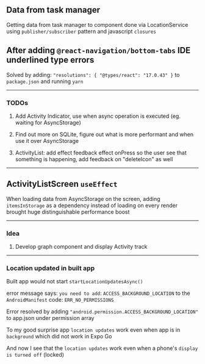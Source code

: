 ## Data from task manager

Getting data from task manager to component done via LocationService using `publisher/subscriber` pattern and javascript `closures`

## After adding `@react-navigation/bottom-tabs` IDE underlined type errors

Solved by adding: `"resolutions": { "@types/react": "17.0.43" }` to `package.json` and running `yarn`

---

### TODOs

1. Add Activity Indicator, use when async operation is executed (eg. waiting for AsyncStorage)

2. Find out more on SQLite, figure out what is more performant and when use it over AsyncStorage

3. ActivityList: add effect feedback effect onPress so the user see that something is happening, add feedback on "deleteIcon" as well

---

## ActivityListScreen `useEffect`

When loading data from AsyncStorage on the screen, adding `itemsInStorage` as a dependency instead of loading on every render
brought huge distinguishable performance boost

---

### Idea

1. Develop graph component and display Activity track

---

### Location updated in built app

Built app would not start `startLocationUpdatesAsync()`

error message says: `you need to add`: `ACCESS_BACKGROUND_LOCATION` to the `AndroidManifest`
code: `ERR_NO_PERMISSIONS`

Error resolved by adding `"android.permission.ACCESS_BACKGROUND_LOCATION"` to app.json under permission array

To my good surprise app `location updates` work even when app is in `background` which did not work in Expo Go

And now I see that the `location updates` work even when a phone's `display is turned off` (locked)
